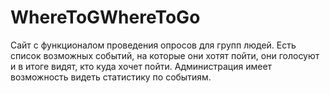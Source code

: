 # WhereToGWhereToGo
Сайт с функционалом проведения опросов для групп людей.
Есть список возможных событий, на которые они хотят пойти, они голосуют и в итоге видят, кто куда хочет пойти.
Администрация имеет возможность видеть статистику по событиям.
